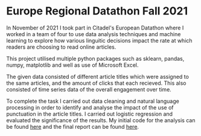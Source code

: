 # Europe Regional Datathon Fall 2021

In November of 2021 I took part in Citadel's European Datathon where I worked in a team of four to use data analysis techniques and machine learning to explore how various linguitic decisions impact the rate at which readers are choosing to read online articles.

This project utilised multiple python packages such as sklearn, pandas, numpy, matplotlib and well as use of Microsoft Excel.

The given data consisted of different article titles which were assigned to the same articles, and the amount of clicks that each recieved. This also consisted of time series data of the overall engagement over time.

To complete the task I carried out data cleaning and natural language processing in order to identify and analyse the impact of the use of punctuation in the article titles. I carried out logistic regression and evaluated the significance of the results. My initial code for the analysis can be found [here](https://github.com/l-khali/europe_regional_datathon_fall_2021/blob/main/Question_and_exclamation_marks-Copy1.ipynb) and the final report can be found [here](https://github.com/l-khali/europe_regional_datathon_fall_2021/blob/main/Team_13_Report.pdf).
